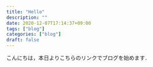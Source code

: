 ```yaml
---
title: "Hello"
description: ""
date: 2020-12-07T17:14:37+09:00
tags: ["blog"]
categories: ["blog"]
draft: false
---
```

こんにちは，本日よりこちらのリンクでブログを始めます．
